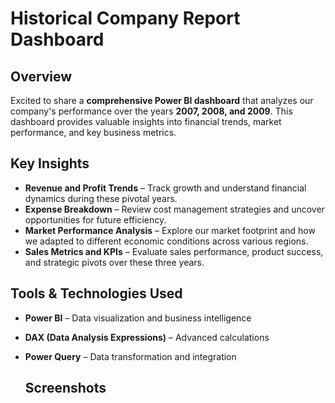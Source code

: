 # Historical Company Report Dashboard  

## Overview  
Excited to share a **comprehensive Power BI dashboard** that analyzes our company's performance over the years **2007, 2008, and 2009**. This dashboard provides valuable insights into financial trends, market performance, and key business metrics.  

## Key Insights  
- **Revenue and Profit Trends** – Track growth and understand financial dynamics during these pivotal years.  
- **Expense Breakdown** – Review cost management strategies and uncover opportunities for future efficiency.  
- **Market Performance Analysis** – Explore our market footprint and how we adapted to different economic conditions across various regions.  
- **Sales Metrics and KPIs** – Evaluate sales performance, product success, and strategic pivots over these three years.  

## Tools & Technologies Used  
- **Power BI** – Data visualization and business intelligence  
- **DAX (Data Analysis Expressions)** – Advanced calculations  
- **Power Query** – Data transformation and integration

  ## Screenshots
  


